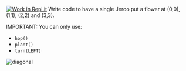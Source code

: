 [![Work in Repl.it](https://classroom.github.com/assets/work-in-replit-14baed9a392b3a25080506f3b7b6d57f295ec2978f6f33ec97e36a161684cbe9.svg)](https://classroom.github.com/online_ide?assignment_repo_id=3003765&assignment_repo_type=AssignmentRepo)
Write code to have a single  Jeroo put a flower at (0,0), (1,1), (2,2) and (3,3).

IMPORTANT:  You can only use:
* ```hop()```
* ```plant()```
* ```turn(LEFT)```

![diagonal](https://user-images.githubusercontent.com/28961298/90992522-f609e780-e575-11ea-841b-e92ccd198e56.jpg)

